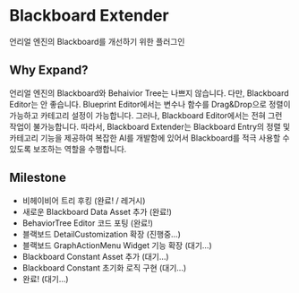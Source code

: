 # Blackboard Extender
언리얼 엔진의 Blackboard를 개선하기 위한 플러그인

## Why Expand?
언리얼 엔진의 Blackboard와 Behaivior Tree는 나쁘지 않습니다. 다만, Blackboard Editor는 안 좋습니다. Blueprint Editor에서는 변수나 함수를 Drag&Drop으로 정렬이 가능하고 카테고리 설정이 가능합니다. 그러나, Blackboard Editor에서는 전혀 그런 작업이 불가능합니다. 따라서, Blackboard Extender는 Blackboard Entry의 정렬 및 카테고리 기능을 제공하여 복잡한 AI를 개발함에 있어서 Blackboard를 적극 사용할 수 있도록 보조하는 역할을 수행합니다.

## Milestone
- 비헤이비어 트리 후킹 (완료! / 레거시)
- 새로운 Blackboard Data Asset 추가 (완료!)
- BehaviorTree Editor 코드 포팅 (완료!)
- 블랙보드 DetailCustomization 확장 (진행중...)
- 블랙보드 GraphActionMenu Widget 기능 확장 (대기...)
- Blackboard Constant Asset 추가 (대기...)
- Blackboard Constant 초기화 로직 구현 (대기...)
- 완료! (대기...)

